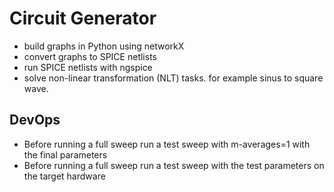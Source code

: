 # Circuit Generator

- build graphs in Python using networkX
- convert graphs to SPICE netlists 
- run SPICE netlists with ngspice
- solve non-linear transformation (NLT) tasks. for example sinus to square wave.


## DevOps

- Before running a full sweep run a test sweep with m-averages=1 with the final parameters
- Before running a full sweep run a test sweep with the test parameters on the target hardware